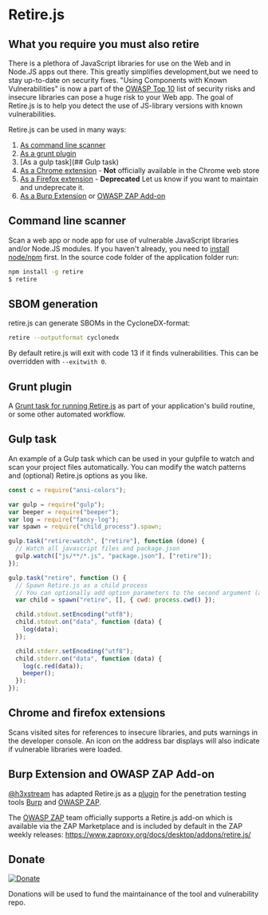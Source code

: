 # Retire.js

## What you require you must also retire

There is a plethora of JavaScript libraries for use on the Web and in Node.JS apps out there. This greatly simplifies development,but we need to stay up-to-date on security fixes. "Using Components with Known Vulnerabilities" is now a part of the [OWASP Top 10](https://www.owasp.org/index.php/Top_10_2013-A9-Using_Components_with_Known_Vulnerabilities) list of security risks and insecure libraries can pose a huge risk to your Web app. The goal of Retire.js is to help you detect the use of JS-library versions with known vulnerabilities.

Retire.js can be used in many ways:

1. [As command line scanner](https://github.com/RetireJS/retire.js/tree/master/node)
2. [As a grunt plugin](https://github.com/bekk/grunt-retire)
3. [As a gulp task](## Gulp task)
4. [As a Chrome extension](https://github.com/RetireJS/retire.js/tree/master/chrome) - **Not** officially available in the Chrome web store
5. [As a Firefox extension](https://github.com/RetireJS/retire.js/tree/master/firefox) - **Deprecated** Let us know if you want to maintain and undeprecate it.
6. [As a Burp Extension](https://github.com/h3xstream/burp-retire-js) or [OWASP ZAP Add-on](https://www.zaproxy.org/docs/desktop/addons/retire.js/)

## Command line scanner

Scan a web app or node app for use of vulnerable JavaScript libraries and/or Node.JS modules. If you haven't already, you need to [install node/npm](https://docs.npmjs.com/downloading-and-installing-node-js-and-npm) first. In the source code folder of the application folder run:

```bash
npm install -g retire
$ retire
```

## SBOM generation

retire.js can generate SBOMs in the CycloneDX-format:

```bash
retire --outputformat cyclonedx
```

By default retire.js will exit with code 13 if it finds vulnerabilities. This can be overridden with `--exitwith 0`.

## Grunt plugin

A [Grunt task for running Retire.js](https://github.com/bekk/grunt-retire) as part of your application's build routine, or some other automated workflow.

## Gulp task

An example of a Gulp task which can be used in your gulpfile to watch and scan your project files automatically. You can modify the watch patterns and (optional) Retire.js options as you like.

```javascript
const c = require("ansi-colors");

var gulp = require("gulp");
var beeper = require("beeper");
var log = require("fancy-log");
var spawn = require("child_process").spawn;

gulp.task("retire:watch", ["retire"], function (done) {
  // Watch all javascript files and package.json
  gulp.watch(["js/**/*.js", "package.json"], ["retire"]);
});

gulp.task("retire", function () {
  // Spawn Retire.js as a child process
  // You can optionally add option parameters to the second argument (array)
  var child = spawn("retire", [], { cwd: process.cwd() });

  child.stdout.setEncoding("utf8");
  child.stdout.on("data", function (data) {
    log(data);
  });

  child.stderr.setEncoding("utf8");
  child.stderr.on("data", function (data) {
    log(c.red(data));
    beeper();
  });
});
```

## Chrome and firefox extensions

Scans visited sites for references to insecure libraries, and puts warnings in the developer console. An icon on the address bar displays will also indicate if vulnerable libraries were loaded.

## Burp Extension and OWASP ZAP Add-on

[@h3xstream](https://github.com/h3xstream) has adapted Retire.js as a [plugin](https://github.com/h3xstream/burp-retire-js) for the penetration testing tools [Burp](https://portswigger.net/burp/) and [OWASP ZAP](https://www.zaproxy.org).

The [OWASP ZAP](https://www.zaproxy.org) team officially supports a Retire.js add-on which is available via the ZAP Marketplace and is included by default in the ZAP weekly releases: <https://www.zaproxy.org/docs/desktop/addons/retire.js/>

## Donate

[![Donate](https://www.paypalobjects.com/en_US/i/btn/btn_donate_SM.gif)](https://www.paypal.me/eoftedal)

Donations will be used to fund the maintainance of the tool and vulnerability repo.

